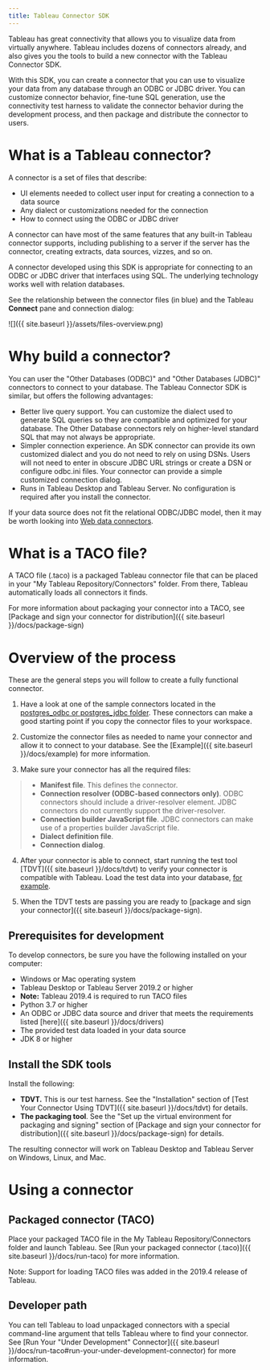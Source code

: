 ```yaml
---
title: Tableau Connector SDK
---
```

Tableau has great connectivity that allows you to visualize data from virtually anywhere. Tableau includes dozens of connectors already, and also gives you the tools to build a new connector with the Tableau Connector SDK.

With this SDK, you can create a connector that you can use to visualize your data from any database through an ODBC or JDBC driver.
You can customize connector behavior, fine-tune SQL generation, use the connectivity test harness to validate the connector behavior during the development process, and then package and distribute the connector to users.

# What is a Tableau connector?

A connector is a set of files that describe:

- UI elements needed to collect user input for creating a connection to a data source
- Any dialect or customizations needed for the connection
- How to connect using the ODBC or JDBC driver

A connector can have most of the same features that any built-in Tableau connector supports, including publishing to a server if the server has the connector, creating extracts, data sources, vizzes, and so on.

A connector developed using this SDK is appropriate for connecting to an ODBC or JDBC driver that interfaces using SQL. The underlying technology works well with relation databases.

See the relationship between the connector files (in blue) and the Tableau **Connect** pane and connection dialog:

![]({{ site.baseurl }}/assets/files-overview.png)

# Why build a connector?

You can user the "Other Databases (ODBC)" and "Other Databases (JDBC)" connectors to connect to your database. The Tableau Connector SDK is similar, but offers the following advantages:
- Better live query support. You can customize the dialect used to generate SQL queries so they are compatible and optimized for your database. The Other Database connectors rely on higher-level standard SQL that may not always be appropriate.
- Simpler connection experience. An SDK connector can provide its own customized dialect and you do not need to rely on using DSNs. Users will not need to enter in obscure JDBC URL strings or create a DSN or configure odbc.ini files. Your connector can provide a simple customized connection dialog.
- Runs in Tableau Desktop and Tableau Server. No configuration is required after you install the connector.

If your data source does not fit the relational ODBC/JDBC model, then it may be worth looking into [Web data connectors](https://tableau.github.io/webdataconnector).

# What is a TACO file?
A TACO file (.taco)  is a packaged Tableau connector file that can be placed in your "My Tableau Repository/Connectors" folder. From there, Tableau automatically loads all connectors it finds.

For more information about packaging your connector into a TACO, see [Package and sign your connector for distribution]({{ site.baseurl }}/docs/package-sign)

# Overview of the process

These are the general steps you will follow to create a fully functional connector.

1. Have a look at one of the sample connectors located in the [postgres_odbc or postgres_jdbc folder](https://github.com/tableau/connector-plugin-sdk/tree/master/samples/plugins). These connectors can make a good starting point if you copy the connector files to your workspace.

2. Customize the connector files as needed to name your connector and allow it to connect to your database. See the [Example]({{ site.baseurl }}/docs/example) for more information.

3. Make sure your connector has all the required files:
> * __Manifest file__. This defines the connector.
> * __Connection resolver (ODBC-based connectors only)__. ODBC connectors should include a driver-resolver element. JDBC connectors do not currently support the driver-resolver.
> * __Connection builder JavaScript file__. JDBC connectors can make use of a properties builder JavaScript file.
> * __Dialect definition file__.
> * __Connection dialog__.

4. After your connector is able to connect, start running the test tool [TDVT]({{ site.baseurl }}/docs/tdvt) to verify your connector is compatible with Tableau. Load the test data into your database, [for example](https://github.com/tableau/connector-plugin-sdk/blob/master/tests/datasets/TestV1/postgres/README.md).

5. When the TDVT tests are passing you are ready to [package and sign your connector]({{ site.baseurl }}/docs/package-sign).

## Prerequisites for development

To develop connectors, be sure you have the following installed on your computer:
- Windows or Mac operating system
- Tableau Desktop or Tableau Server 2019.2 or higher
- __Note:__ Tableau 2019.4 is required to run TACO files
- Python 3.7 or higher
- An ODBC or JDBC data source and driver that meets the requirements listed [here]({{ site.baseurl }}/docs/drivers)
- The provided test data loaded in your data source
- JDK 8 or higher

## Install the SDK tools
Install the following:
 - __TDVT.__ This is our test harness. See the "Installation" section of [Test Your Connector Using TDVT]({{ site.baseurl }}/docs/tdvt) for details.
 - __The packaging tool__. See the "Set up the virtual environment for packaging and signing" section of [Package and sign your connector for distribution]({{ site.baseurl }}/docs/package-sign) for details.

The resulting connector will work on Tableau Desktop and Tableau Server on Windows, Linux, and Mac.

# Using a connector

## Packaged connector (TACO)
Place your packaged TACO file in the My Tableau Repository/Connectors folder and launch Tableau. See [Run your packaged connector (.taco)]({{ site.baseurl }}/docs/run-taco) for more information.

Note: Support for loading TACO files was added in the 2019.4 release of Tableau.

## Developer path
You can tell Tableau to load unpackaged connectors with a special command-line argument that tells Tableau where to find your connector. See [Run Your "Under Development" Connector]({{ site.baseurl }}/docs/run-taco#run-your-under-development-connector) for more information.
